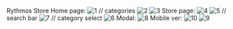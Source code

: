 Rythmos Store
Home page:
![1](https://github.com/WheatSeeds/Rythmos-store/assets/147261829/3dd86032-0ada-4218-b021-e625ffa70d98)
// categories
![2](https://github.com/WheatSeeds/Rythmos-store/assets/147261829/871c6acf-3e6c-46c9-a8d4-9ca129e9ece0)
![3](https://github.com/WheatSeeds/Rythmos-store/assets/147261829/7507f9a0-d869-4210-9dea-58f42f314a28)
Store page:
![4](https://github.com/WheatSeeds/Rythmos-store/assets/147261829/d3666857-d293-4327-a928-637c4e037d1a)
![5](https://github.com/WheatSeeds/Rythmos-store/assets/147261829/4a6a29d8-4bad-4dbc-942b-8ad07b55af21)
// search bar
![7](https://github.com/WheatSeeds/Rythmos-store/assets/147261829/2707813d-58d5-40ae-b6ed-23ea92e02e14)
// category select
![6](https://github.com/WheatSeeds/Rythmos-store/assets/147261829/75e3c1f9-ae2d-4cba-92d5-51f2b23ffabf)
Modal:
![8](https://github.com/WheatSeeds/Rythmos-store/assets/147261829/9bc3c0f9-4c2e-4078-a620-eb64b9b796e1)
Mobile ver:
![10](https://github.com/WheatSeeds/Rythmos-store/assets/147261829/b9f71aeb-56c4-49c9-b454-53d4dc5ee4e1)
![9](https://github.com/WheatSeeds/Rythmos-store/assets/147261829/6045603f-f4d1-451f-b987-4864efec3f17)
